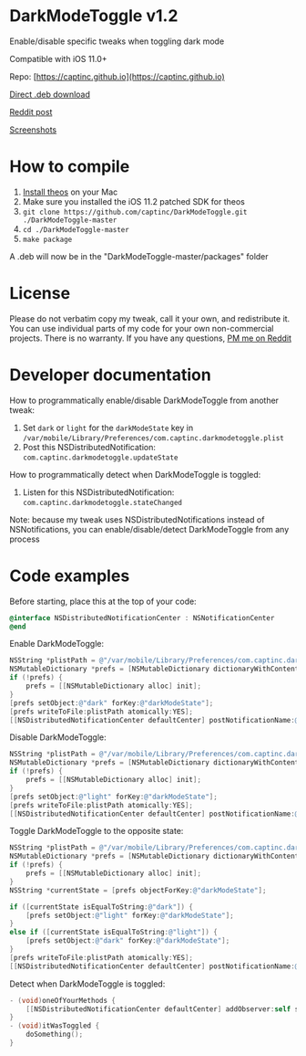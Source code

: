 # DarkModeToggle v1.2
Enable/disable specific tweaks when toggling dark mode

Compatible with iOS 11.0+

Repo: [https://captinc.github.io](https://captinc.github.io)

[Direct .deb download](https://github.com/captinc/DarkModeToggle/releases/download/v1.2/com.captinc.darkmodetoggle_1.2_iphoneos-arm.deb)

[Reddit post](https://www.reddit.com/r/jailbreak/comments/euiss0/release_darkmodetoggle_enabledisable_specific)

[Screenshots](https://captinc.github.io/depictions/darkmodetoggle/screenshots.html)

# How to compile
1. [Install theos](https://github.com/theos/theos/wiki/Installation-macOS) on your Mac
2. Make sure you installed the iOS 11.2 patched SDK for theos
3. `git clone https://github.com/captinc/DarkModeToggle.git ./DarkModeToggle-master`
4. `cd ./DarkModeToggle-master`
5. `make package`

A .deb will now be in the "DarkModeToggle-master/packages" folder

# License
Please do not verbatim copy my tweak, call it your own, and redistribute it. You can use individual parts of my code for your own non-commercial projects. There is no warranty. If you have any questions, [PM me on Reddit](https://www.reddit.com/message/compose/?to=captinc37&subject=GitHub%20question)

# Developer documentation
How to programmatically enable/disable DarkModeToggle from another tweak:
1. Set `dark` or `light` for the `darkModeState` key in `/var/mobile/Library/Preferences/com.captinc.darkmodetoggle.plist`
2. Post this NSDistributedNotification: `com.captinc.darkmodetoggle.updateState`

How to programmatically detect when DarkModeToggle is toggled:
1. Listen for this NSDistributedNotification: `com.captinc.darkmodetoggle.stateChanged`

Note: because my tweak uses NSDistributedNotifications instead of NSNotifications, you can enable/disable/detect DarkModeToggle from any process 

# Code examples
Before starting, place this at the top of your code:
```objective-c
@interface NSDistributedNotificationCenter : NSNotificationCenter
@end
```

Enable DarkModeToggle:
```objective-c
NSString *plistPath = @"/var/mobile/Library/Preferences/com.captinc.darkmodetoggle.plist";
NSMutableDictionary *prefs = [NSMutableDictionary dictionaryWithContentsOfFile:plistPath];
if (!prefs) {
    prefs = [[NSMutableDictionary alloc] init];
}
[prefs setObject:@"dark" forKey:@"darkModeState"];
[prefs writeToFile:plistPath atomically:YES];
[[NSDistributedNotificationCenter defaultCenter] postNotificationName:@"com.captinc.darkmodetoggle.updateState" object:nil userInfo:nil];
```

Disable DarkModeToggle:
```objective-c
NSString *plistPath = @"/var/mobile/Library/Preferences/com.captinc.darkmodetoggle.plist";
NSMutableDictionary *prefs = [NSMutableDictionary dictionaryWithContentsOfFile:plistPath];
if (!prefs) {
    prefs = [[NSMutableDictionary alloc] init];
}
[prefs setObject:@"light" forKey:@"darkModeState"];
[prefs writeToFile:plistPath atomically:YES];
[[NSDistributedNotificationCenter defaultCenter] postNotificationName:@"com.captinc.darkmodetoggle.updateState" object:nil userInfo:nil];
```

Toggle DarkModeToggle to the opposite state:
```objective-c
NSString *plistPath = @"/var/mobile/Library/Preferences/com.captinc.darkmodetoggle.plist";
NSMutableDictionary *prefs = [NSMutableDictionary dictionaryWithContentsOfFile:plistPath];
if (!prefs) {
    prefs = [[NSMutableDictionary alloc] init];
}
NSString *currentState = [prefs objectForKey:@"darkModeState"];

if ([currentState isEqualToString:@"dark"]) {
    [prefs setObject:@"light" forKey:@"darkModeState"];
}
else if ([currentState isEqualToString:@"light"]) {
    [prefs setObject:@"dark" forKey:@"darkModeState"];
}
[prefs writeToFile:plistPath atomically:YES];
[[NSDistributedNotificationCenter defaultCenter] postNotificationName:@"com.captinc.darkmodetoggle.updateState" object:nil userInfo:nil];
```

Detect when DarkModeToggle is toggled: 
```objective-c
- (void)oneOfYourMethods {
    [[NSDistributedNotificationCenter defaultCenter] addObserver:self selector:@selector(itWasToggled) name:@"com.captinc.darkmodetoggle.stateChanged" object:nil];
}
- (void)itWasToggled {
    doSomething();
}
```

